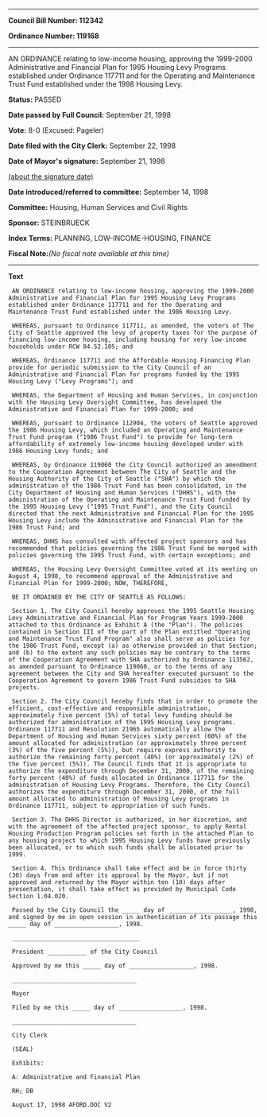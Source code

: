 

********

**Council Bill Number: 112342**
   
**Ordinance Number: 119168**
********

 AN ORDINANCE relating to low-income housing, approving the 1999-2000 Administrative and Financial Plan for 1995 Housing Levy Programs established under Ordinance 117711 and for the Operating and Maintenance Trust Fund established under the 1998 Housing Levy.

**Status:** PASSED
   
**Date passed by Full Council:** September 21, 1998
   
**Vote:** 8-0 (Excused: Pageler)
   
**Date filed with the City Clerk:** September 22, 1998
   
**Date of Mayor's signature:** September 21, 1998
   
[(about the signature date)](/~public/approvaldate.htm)
   
   
   
**Date introduced/referred to committee:** September 14, 1998
   
**Committee:** Housing, Human Services and Civil Rights
   
**Sponsor:** STEINBRUECK
   
   
**Index Terms:** PLANNING, LOW-INCOME-HOUSING, FINANCE

**Fiscal Note:**_(No fiscal note available at this time)_

********

**Text**
   
```
 AN ORDINANCE relating to low-income housing, approving the 1999-2000 Administrative and Financial Plan for 1995 Housing Levy Programs established under Ordinance 117711 and for the Operating and Maintenance Trust Fund established under the 1986 Housing Levy.

 WHEREAS, pursuant to Ordinance 117711, as amended, the voters of The City of Seattle approved the levy of property taxes for the purpose of financing low-income housing, including housing for very low-income households under RCW 84.52.105; and

 WHEREAS, Ordinance 117711 and the Affordable Housing Financing Plan provide for periodic submission to the City Council of an Administrative and Financial Plan for programs funded by the 1995 Housing Levy ("Levy Programs"); and

 WHEREAS, the Department of Housing and Human Services, in conjunction with the Housing Levy Oversight Committee, has developed the Administrative and Financial Plan for 1999-2000; and

 WHEREAS, pursuant to Ordinance 112904, the voters of Seattle approved the 1986 Housing Levy, which included an Operating and Maintenance Trust Fund program ("1986 Trust Fund") to provide for long-term affordability of extremely low-income housing developed under with 1986 Housing Levy funds; and

 WHEREAS, by Ordinance 119060 the City Council authorized an amendment to the Cooperation Agreement between The City of Seattle and the Housing Authority of the City of Seattle ("SHA") by which the administration of the 1986 Trust Fund has been consolidated, in the City Department of Housing and Human Services ("DHHS"), with the administration of the Operating and Maintenance Trust Fund funded by the 1995 Housing Levy ("1995 Trust Fund"), and the City Council directed that the next Administrative and Financial Plan for the 1995 Housing Levy include the Administrative and Financial Plan for the 1986 Trust Fund; and

 WHEREAS, DHHS has consulted with affected project sponsors and has recommended that policies governing the 1986 Trust Fund be merged with policies governing the 1995 Trust Fund, with certain exceptions; and

 WHEREAS, the Housing Levy Oversight Committee voted at its meeting on August 4, 1998, to recommend approval of the Administrative and Financial Plan for 1999-2000; NOW, THEREFORE,

 BE IT ORDAINED BY THE CITY OF SEATTLE AS FOLLOWS:

 Section 1. The City Council hereby approves the 1995 Seattle Housing Levy Administrative and Financial Plan for Program Years 1999-2000 attached to this Ordinance as Exhibit A (the "Plan"). The policies contained in Section III of the part of the Plan entitled "Operating and Maintenance Trust Fund Program" also shall serve as policies for the 1986 Trust Fund, except (a) as otherwise provided in that Section; and (b) to the extent any such policies may be contrary to the terms of the Cooperation Agreement with SHA authorized by Ordinance 113562, as amended pursuant to Ordinance 119060, or to the terms of any agreement between the City and SHA hereafter executed pursuant to the Cooperation Agreement to govern 1986 Trust Fund subsidies to SHA projects.

 Section 2. The City Council hereby finds that in order to promote the efficient, cost-effective and responsible administration, approximately five percent (5%) of total levy funding should be authorized for administration of the 1995 Housing Levy programs. Ordinance 117711 and Resolution 21965 automatically allow the Department of Housing and Human Services sixty percent (60%) of the amount allocated for administration (or approximately three percent (3%) of the five percent (5%)), but require express authority to authorize the remaining forty percent (40%) (or approximately (2%) of the five percent (5%)). The Council finds that it is appropriate to authorize the expenditure through December 31, 2000, of the remaining forty percent (40%) of funds allocated in Ordinance 117711 for the administration of Housing Levy Programs. Therefore, the City Council authorizes the expenditure through December 31, 2000, of the full amount allocated to administration of Housing Levy programs in Ordinance 117711, subject to appropriation of such funds.

 Section 3. The DHHS Director is authorized, in her discretion, and with the agreement of the affected project sponsor, to apply Rental Housing Production Program policies set forth in the attached Plan to any housing project to which 1995 Housing Levy funds have previously been allocated, or to which such funds shall be allocated prior to 1999.

 Section 4. This Ordinance shall take effect and be in force thirty (30) days from and after its approval by the Mayor, but if not approved and returned by the Mayor within ten (10) days after presentation, it shall take effect as provided by Municipal Code Section 1.04.020.

 Passed by the City Council the _____ day of __________________, 1998, and signed by me in open session in authentication of its passage this _____ day of __________________, 1998.

 ____________________________________

 President ___________ of the City Council

 Approved by me this _____ day of __________________, 1998.

 ___________________________________

 Mayor

 Filed by me this _____ day of __________________, 1998.

 ___________________________________

 City Clerk

 (SEAL)

 Exhibits:

 A: Administrative and Financial Plan

 RH; DB

 August 17, 1998 AFORD.DOC V2

```

